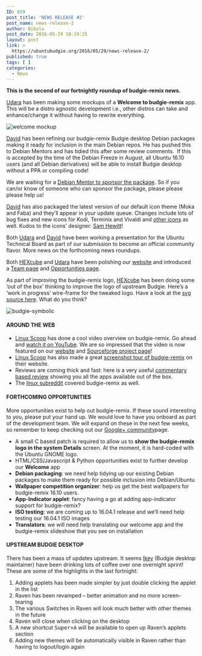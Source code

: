 ```yaml
---
ID: 659
post_title: 'NEWS RELEASE #2'
post_name: news-release-2
author: Nikola
post_date: 2016-05-29 18:19:25
layout: post
link: >
  https://ubuntubudgie.org/2016/05/29/news-release-2/
published: true
tags: [ ]
categories:
  - News
---
```

<strong>This is the second of our fortnightly roundup of budgie-remix news.</strong>

<a href="https://google.com/+UdaraMadubhashana" target="_blank" rel="noopener">Udara</a> has been making some mockups of a <strong>Welcome to budgie-remix</strong> app. This will be a distro agnostic development i.e., other distros can take and enhance/change it without having to rewrite everything.

<img class="alignnone size-full wp-image-387" src="https://budgieremix.files.wordpress.com/2016/05/welcome-mockup.png?w=662" alt="welcome mockup" />

<a href="https://plus.google.com/u/0/+davidfossfreedommohammed">David</a> has been refining our budgie-remix Budgie desktop Debian packages making it ready for inclusion in the main Debian repos. He has pushed this to Debian Mentors and has tidied this after some review comments.  If this is accepted by the time of the Debian Freeze in August, all Ubuntu 16.10 users (and all Debian derivatives) will be able to install Budgie desktop without a PPA or compiling code!

We are waiting for a <a href="https://bugs.debian.org/cgi-bin/bugreport.cgi?bug=824967">Debian Mentor to sponsor the package</a>. So if you can/or know of someone who can sponsor the package, please please please help us!

<a href="https://plus.google.com/u/0/+davidfossfreedommohammed">David</a> has also packaged the latest version of our default icon theme (Moka and Faba) and they’ll appear in your update queue. Changes include lots of bug fixes and new icons for Kodi, Terminix and Vivaldi and <a href="https://github.com/moka-project/moka-icon-theme/commits/master">other icons</a> as well. Kudos to the icons’ designer: <a href="https://plus.google.com/+SamHewitt" target="_blank" rel="noopener">Sam Hewitt</a>!

Both <a href="https://google.com/+UdaraMadubhashana">Udara</a> and <a href="https://plus.google.com/u/0/+davidfossfreedommohammed">David</a> have been working a presentation for the Ubuntu Technical Board as part of our submission to become an official community flavor. More news on the forthcoming news roundups.

Both <a href="https://plus.google.com/u/0/+HEXcube">HEXcube</a> and <a href="https://plus.google.com/+UdaraMadubhashana">Udara</a> have been polishing our <a href="https://budgie-remix.org/">website</a> and introduced a <a href="https://budgie-remix.org/our-team/">Team page</a> and <a href="https://budgie-remix.org/opportunities/">Opportunities page</a>.

As part of improving the budgie-remix logo, <a href="https://plus.google.com/u/0/+HEXcube">HEXcube</a> has been doing some ‘out of the box’ thinking to improve the logo of upstream Budgie. Here’s a ‘work in progress’ wire-frame for the tweaked logo. Have a look at the <a href="https://github.com/budgie-remix/assets/blob/master/Logos/Budgie/budgie-next.svg" target="_blank" rel="noopener">svg source here</a>. What do you think?

<img class=" size-full wp-image-396 aligncenter" src="https://budgieremix.files.wordpress.com/2016/05/budgie-symbolic.jpg?w=662" alt="budgie-symbolic" />
<h4>AROUND THE WEB</h4>
<ul>
 	<li><a href="http://linuxscoop.com/" target="_blank" rel="noopener">Linux Scoop</a> has done a cool video overview on budgie-remix. Go ahead and <a href="https://www.youtube.com/watch?v=VS7V6jEfJn0" target="_blank" rel="noopener">watch it on YouTube</a>. We are so impressed that the video is now featured on our <a href="https://budgie-remix.org/" target="_blank" rel="noopener">website</a> and <a href="https://sourceforge.net/projects/budgie-remix/" target="_blank" rel="noopener">Sourceforge project page</a>!</li>
 	<li><a href="http://linuxscoop.com/" target="_blank" rel="noopener">Linux Scoop</a> has also made a great <a href="http://linuxscoop.com/video/budgie-remix-16-04">screenshot tour of budgie-remix</a> on their website.</li>
 	<li>Reviews are coming thick and fast: here is a very useful <a href="https://www.youtube.com/watch?v=5cnhKTUmnqM">commentary based review</a> showing you all the apps available out of the box.</li>
 	<li>The <a href="https://www.reddit.com/r/linux/comments/4kiocn/quick_look_budgie_remix_1604/">linux subreddit</a> covered budgie-remix as well.</li>
</ul>
<h4>FORTHCOMING OPPORTUNITIES</h4>
More opportunities exist to help out budgie-remix. If these sound interesting to you, please put your hand up. We would love to have you onboard as part of the development team. We will expand on these in the next few weeks, so remember to keep checking out our <a href="https://plus.google.com/u/0/communities/106822666079268690759">Google+ community</a>page.
<ul>
 	<li>A small C based patch is required to allow us to <strong>show the budgie-remix logo in the system Details</strong> screen. At the moment, it is hard-coded with the Ubuntu GNOME logo.</li>
 	<li>HTML/CSS/Javascript &amp; Python opportunities exist to further develop our <strong>Welcome</strong> app</li>
 	<li><strong>Debian packaging</strong>: we need help tidying up our existing Debian packages to make them ready for possible inclusion into Debian/Ubuntu</li>
 	<li><strong>Wallpaper competition organizer</strong>: help us get the best wallpapers for budgie-remix 16.10 users.</li>
 	<li><strong>App-Indicator applet</strong>: fancy having a go at adding app-indicator support for budgie-remix?</li>
 	<li><strong>ISO testing</strong>: we are coming up to 16.04.1 release and we’ll need help testing our 16.04.1 ISO images</li>
 	<li><strong>Translators</strong>: we will need help translating our welcome app and the budgie-remix slideshow that you see on installation</li>
</ul>
<h4>UPSTREAM BUDGIE DESKTOP</h4>
There has been a mass of updates upstream. It seems <a href="https://plus.google.com/u/0/+IkeyDoherty">Ikey</a> (Budgie desktop maintainer) have been drinking lots of coffee over one overnight sprint! These are some of the highlights in the last fortnight:
<ol>
 	<li>Adding applets has been made simpler by just double clicking the applet in the list</li>
 	<li>Raven has been revamped – better animation and no more screen-tearing</li>
 	<li>The various Switches in Raven will look much better with other themes in the future</li>
 	<li>Raven will close when clicking on the desktop</li>
 	<li>A new shortcut <kbd>Super+A</kbd> will be available to open up Raven’s applets section</li>
 	<li>Adding new themes will be automatically visible in Raven rather than having to logout/login again</li>
</ol>